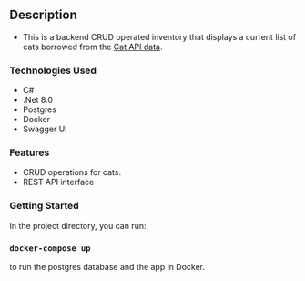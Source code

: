 ## Description
* This is a backend CRUD operated inventory that displays a current list of cats borrowed from the [Cat API data](https://thecatapi.com/).

### Technologies Used
* C#
* .Net 8.0
* Postgres
* Docker
* Swagger UI

### Features
* CRUD operations for cats.
* REST API interface

### Getting Started
In the project directory, you can run:

### `docker-compose up`
to run the postgres database and the app in Docker.
